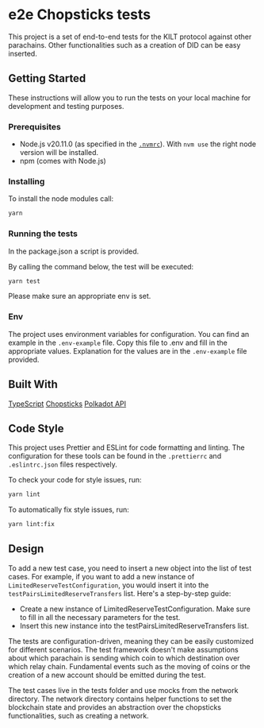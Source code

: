 # e2e Chopsticks tests

This project is a set of end-to-end tests for the KILT protocol against other parachains. 
Other functionalities such as a creation of DID can be easy inserted.

## Getting Started

These instructions will allow you to run the tests on your local machine for development and testing purposes.

### Prerequisites

- Node.js v20.11.0 (as specified in the [`.nvmrc`](https://github.com/nvm-sh/nvm)). With `nvm use` the right node version will be installed.
- npm (comes with Node.js)


### Installing

To install the node modules call:

```sh
yarn 
```

### Running the tests 

In the package.json a script is provided. 

By calling the command below, the test will be executed: 

```sh
yarn test 
```

Please make sure an appropriate env is set. 

### Env 

The project uses environment variables for configuration. You can find an example in the `.env-example` file. Copy this file to 
.env and fill in the appropriate values. Explanation for the values are in the `.env-example` file provided.


## Built With 

[TypeScript](https://www.typescriptlang.org/)
[Chopsticks](https://github.com/AcalaNetwork/chopsticks)
[Polkadot API](https://github.com/polkadot-js/api)

## Code Style 

This project uses Prettier and ESLint for code formatting and linting. The configuration for these tools can be found in the `.prettierrc` and `.eslintrc.json` files respectively.

To check your code for style issues, run:

```sh
yarn lint
```

To automatically fix style issues, run:

```sh
yarn lint:fix
```

## Design

To add a new test case, you need to insert a new object into the list of test cases. For example, if you want to add a new instance of `LimitedReserveTestConfiguration`, you would insert it into the `testPairsLimitedReserveTransfers` list. Here's a step-by-step guide:


- Create a new instance of LimitedReserveTestConfiguration. Make sure to fill in all the necessary parameters for the test.
- Insert this new instance into the testPairsLimitedReserveTransfers list.

The tests are configuration-driven, meaning they can be easily customized for different scenarios. The test framework doesn't make assumptions about which parachain is sending which coin to which destination over which relay chain. Fundamental events such as the moving of coins or the creation of a new account should be emitted during the test.

The test cases live in the tests folder and use mocks from the network directory. The network directory contains helper functions to set the blockchain state and provides an abstraction over the chopsticks functionalities, such as creating a network.
